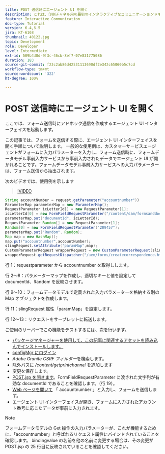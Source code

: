 ```yaml
---
title: POST 送信時にエージェント UI を開く
description: これは、印刷チャネル用の最初のインタラクティブなコミュニケーションドキュメントを作成するためのマルチステップチュートリアルの第 11 部です。 ここでは、フォーム送信時にアドホック通信を作成するエージェント UI インターフェイスを起動します。
feature: Interactive Communication
doc-type: Tutorial
version: 6.4,6.5
jira: KT-6168
thumbnail: 40122.jpg
topic: Development
role: Developer
level: Intermediate
exl-id: 509b4d0d-9f3c-46cb-8ef7-07e831775086
duration: 183
source-git-commit: f23c2ab86d42531113690df2e342c65060b5c7cd
workflow-type: tm+mt
source-wordcount: '322'
ht-degree: 100%

---
```


# POST 送信時にエージェント UI を開く

ここでは、フォーム送信時にアドホック通信を作成するエージェント UI インターフェイスを起動します。

この記事では、フォームを送信する際に、エージェント UI インターフェイスを開く手順について説明します。 一般的な使用例は、カスタマーサービスエージェントがフォームに入力パラメーターを入力し、フォーム送信時に、フォームデータモデル事前入力サービスから事前入力されたデータでエージェント UI が開かれることです。フォームデータモデル事前入力サービスへの入力パラメーターは、フォーム送信から抽出されます。

次のビデオでは、使用例を示します

>[!VIDEO](https://video.tv.adobe.com/v/40122?quality=12&learn=on)

```java
String accountNumber = request.getParameter("accountnumber"))
ParameterMap parameterMap = new ParameterMap();
RequestParameter icLetterId[] = new RequestParameter[1];
icLetterId[0] = new FormFieldRequestParameter("/content/dam/formsanddocuments/retirementstatementprint");
parameterMap.put("documentId", icLetterId);
RequestParameter Random[] = new RequestParameter[1];
Random[0] = new FormFieldRequestParameter("209457");
parameterMap.put("Random", Random);
Map map = new HashMap();
map.put("accountnumber",accountNumber);
slingRequest.setAttribute("paramMap",map);
CustomParameterRequest wrapperRequest = new CustomParameterRequest(slingRequest,parameterMap,"GET");
wrapperRequest.getRequestDispatcher("/aem/forms/createcorrespondence.html").include(wrapperRequest, response);
```

行 1：requestparameter から accountnumber を取得しします。

行 2～8：パラメーターマップを作成し、適切なキーと値を設定して documentId、Random を反映させます。

行 9～10：フォームデータモデルで定義された入力パラメーターを格納する別の Map オブジェクトを作成します。

行 11：slingRequest 属性「paramMap」を設定します。

行 12～13：リクエストをサーブレットに転送します。

ご使用のサーバーでこの機能をテストするには、次を行います。

* [パッケージマネージャーを使用して、この記事に関連するアセットを読み込んでインストールします。](assets/launch-agent-ui.zip)
* [configMgr にログイン](http://localhost:4502/system/console/configMgr)
* _Adobe Granite CSRF フィルター_&#x200B;を検索します。
* 除外パスに _/content/getprintchannel_ を追加します
* 変更を保存します。
* [POST.jsp を開きます](http://localhost:4502/apps/AEMForms/openprintchannel/POST.jsp)。FormFieldRequestParameter に渡された文字列が有効な documentId であることを確認します。（行 19）。
* [Web ページを開いて](http://localhost:4502/content/OpenPrintChannel.html) 「 accountnumber 」と入力し、フォームを送信します。
* エージェント UI インターフェイスが開き、フォームに入力されたアカウント番号に応じたデータが事前に入力されます。

>[!NOTE]
>
>フォームデータモデルの Get 操作の入力パラメーターが、これが機能するために、「accountnumber」と呼ばれるリクエスト属性にバインドされていることを確認します。 bindingvalue の名前を他の名前に変更する場合は、その変更が POST.jsp の 25 行目に反映されていることを確認してください。

